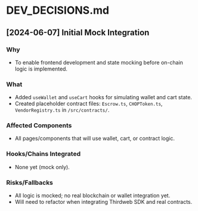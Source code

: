 # DEV_DECISIONS.md

## [2024-06-07] Initial Mock Integration

### Why

- To enable frontend development and state mocking before on-chain logic is implemented.

### What

- Added `useWallet` and `useCart` hooks for simulating wallet and cart state.
- Created placeholder contract files: `Escrow.ts`, `CHOPToken.ts`, `VendorRegistry.ts` in `/src/contracts/`.

### Affected Components

- All pages/components that will use wallet, cart, or contract logic.

### Hooks/Chains Integrated

- None yet (mock only).

### Risks/Fallbacks

- All logic is mocked; no real blockchain or wallet integration yet.
- Will need to refactor when integrating Thirdweb SDK and real contracts. 